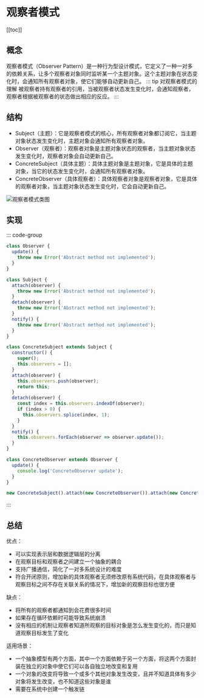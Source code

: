 # 观察者模式

[[toc]]

## 概念

观察者模式（Observer Pattern）是一种行为型设计模式，它定义了一种一对多的依赖关系，让多个观察者对象同时监听某一个主题对象。这个主题对象在状态变化时，会通知所有观察者对象，使它们能够自动更新自己。
::: tip 对观察者模式的理解
被观察者持有观察者的引用，当被观察者状态发生变化时，会通知观察者，观察者根据被观察者的状态做出相应的反应。
:::

## 结构

- Subject（主题）：它是观察者模式的核心，所有观察者对象都订阅它，当主题对象状态发生变化时，主题对象会通知所有观察者对象。
- Observer（观察者）：观察者对象是主题对象状态的观察者，当主题对象状态发生变化时，观察者对象会自动更新自己。
- ConcreteSubject（具体主题）：具体主题对象是主题对象，它是具体的主题对象，当它的状态发生变化时，会通知所有观察者对象。
- ConcreteObserver（具体观察者）：具体观察者对象是观察者对象，它是具体的观察者对象，当主题对象状态发生变化时，它会自动更新自己。

![观察者模式类图](https://image-bucket-1307756649.cos.ap-chengdu.myqcloud.com/image/20250707172317119.png)

## 实现

::: code-group

```js [抽象观察者]
class Observer {
  update() {
    throw new Error('Abstract method not implemented');
  }
}
```

```js [抽象被观察者（主题）]
class Subject {
  attach(observer) {
    throw new Error('Abstract method not implemented');
  }
  detach(observer) {
    throw new Error('Abstract method not implemented');
  }
  notify() {
    throw new Error('Abstract method not implemented');
  }
}
```

```js [具体主题]
class ConcreteSubject extends Subject {
  constructor() {
    super();
    this.observers = [];
  }
  attach(observer) {
    this.observers.push(observer);
    return this;
  }
  detach(observer) {
    const index = this.observers.indexOf(observer);
    if (index > 0) {
      this.observers.splice(index, 1);
    }
  }
  notify() {
    this.observers.forEach(observer => observer.update());
  }
}
```

```js [具体观察者]
class ConcreteObserver extends Observer {
  update() {
    console.log('ConcreteObserver update');
  }
}
```

```js [使用]
new ConcreteSubject().attach(new ConcreteObserver()).attach(new ConcreteObserver()).notify();
```

:::

## 总结

优点：

- 可以实现表示层和数据逻辑层的分离
- 在观察目标和观察者之间建立一个抽象的耦合
- 支持广播通信，简化了一对多系统设计的难度
- 符合开闭原则，增加新的具体观察者无须修改原有系统代码，在具体观察者与观察目标之间不存在关联关系的情况下，增加新的观察目标也很方便

缺点：

- 将所有的观察者都通知到会花费很多时间
- 如果存在循环依赖时可能导致系统崩溃
- 没有相应的机制让观察者知道所观察的目标对象是怎么发生变化的，而只是知道观察目标发生了变化

适用场景：

- 一个抽象模型有两个方面，其中一个方面依赖于另一个方面，将这两个方面封装在独立的对象中使它们可以各自独立地改变和复用
- 一个对象的改变将导致一个或多个其他对象发生改变，且并不知道具体有多少对象将发生改变，也不知道这些对象是谁
- 需要在系统中创建一个触发链
